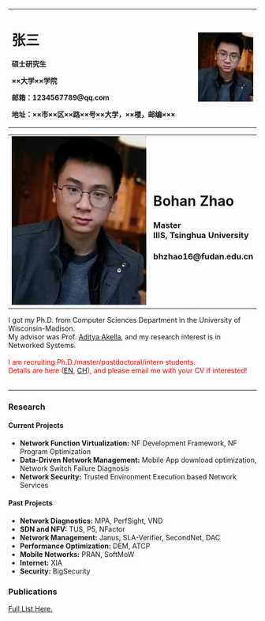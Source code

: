 
<!-------------------------------------------------------------------------------------------->
<table border="0">
  <tr>
    <td width="75%">
      <h1>张三</h1>
      <p><b>硕士研究生</b></p>
      <p><b>××大学××学院</b></p>
      <p><b>邮箱：1234567789@qq.com</b></p>
      <p><b>地址：××市××区××路××号××大学，××楼，邮编×××</b></p>
    </td>
    <td width="25%">
      <img src="Bohan_Zhao.jpg" width="100%">      
    </td>
  </tr>
</table>

<table cellpadding="20em">
<tr>
<td><img src="Bohan_Zhao.jpg" width="100%"></td>
<td align="top">
<h1>Bohan Zhao</h1>
<h3>Master<br> 
IIIS, Tsinghua University</h3> 
<h3>bhzhao16@fudan.edu.cn</h3> 
</td>
</tr>
</table>
I got my Ph.D. from Computer Sciences Department in the University of Wisconsin-Madison. <br>
My advisor was Prof. <a href="http://cs.wisc.edu/~akella" target="_blank">Aditya Akella</a>, and my research interest is in Networked Systems.
<br><br>
<font color="red">I am recruiting Ph.D./master/postdoctoral/intern students. 
<br>
Details are here (<a href="recruiting_en.html" target="_blank">EN</a>, <a href="recruiting.html" target="_blank">CH</a>), and please email me with your CV if interested! 
</font> 
<br><br>
<hr>


<!-------------------------------------------------------------------------------------------->
<h3>Research</h3>
<h4>Current Projects</h4>
<ul>
<li><b>Network Function Virtualization:</b>    NF Development Framework, NF Program Optimization </li>
<li><b>Data-Driven Network Management:</b>     Mobile App download optimization, Network Switch Failure Diagnosis</li>
<li><b>Network Security:</b>                   Trusted Environment Execution based Network Services</li>
</ul>

<h4>Past Projects</h4>
<ul>
<li><b>Network Diagnostics:</b>             MPA, PerfSight, VND </li>
<li><b>SDN and NFV:</b>                     TUS, P5, NFactor </li>
<li><b>Network Management:</b>              Janus, SLA-Verifier, SecondNet, DAC </li>
<li><b>Performance Optimization:</b>        DEM, ATCP </li>
<li><b>Mobile Networks:</b>                 PRAN, SoftMoW </li>
<li><b>Internet:</b>                        XIA </li>
<li><b>Security:</b>                        BigSecurity </li>
</ul>
<!--------<a href="research.pdf" target="_blank">Research Statement</a>------->

<!-------------------------------------------------------------------------------------------->
<h3>Publications</h3>
<a href="publications.pdf" target="_blank">Full List Here.</a>

<!-------------------------------------------------------------------------------------------->

